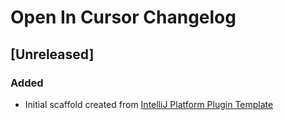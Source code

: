 <!-- Keep a Changelog guide -> https://keepachangelog.com -->

# Open In Cursor Changelog

## [Unreleased]
### Added
- Initial scaffold created from [IntelliJ Platform Plugin Template](https://github.com/JetBrains/intellij-platform-plugin-template)
